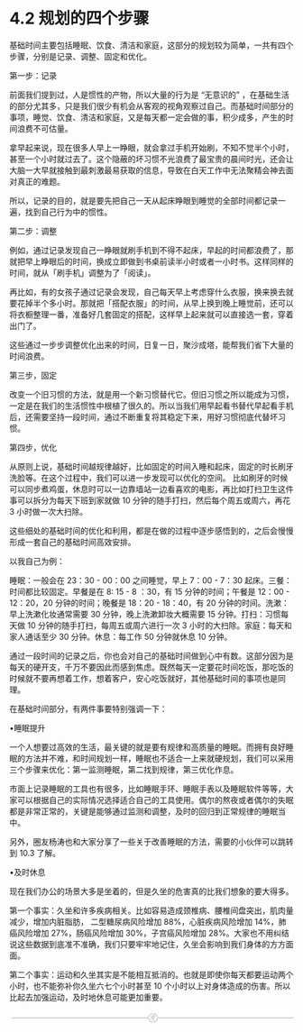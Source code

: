 # 4.2 规划的四个步骤

基础时间主要包括睡眠、饮食、清洁和家庭，这部分的规划较为简单，一共有四个步骤，分别是记录、调整、固定和优化。

第一步：记录

前面我们提到过，人是惯性的产物，所以大量的行为是 “无意识的” ，在基础生活的部分尤其多，只是我们很少有机会从客观的视角观察过自己。而基础时间部分的事项，睡觉、饮食、清洁和家庭，又是每天都一定会做的事，积少成多，产生的时间浪费不可估量。

拿早起来说，现在很多人早上一睁眼，就会拿过手机开始刷，不知不觉半个小时，甚至一个小时就过去了。这个隐蔽的坏习惯不光浪费了最宝贵的晨间时光，还会让大脑一大早就接触到最刺激最易获取的信息，导致在白天工作中无法聚精会神去面对真正的难题。

所以，记录的目的，就是要先把自己一天从起床睁眼到睡觉的全部时间都记录一遍，找到自己行为中的惯性。

第二步：调整

例如，通过记录发现自己一睁眼就刷手机到不得不起床，早起的时间都浪费了，那就把早上睁眼后的时间，换成立即做到书桌前读半小时或者一小时书。这样同样的时间，就从「刷手机」调整为了「阅读」。

再比如，有的女孩子通过记录会发现，自己每天早上考虑穿什么衣服，换来换去就要花掉半个多小时。那就把「搭配衣服」的时间，从早上换到晚上睡觉前，还可以将衣橱整理一番，准备好几套固定的搭配，这样早上起来就可以直接选一套，穿着出门了。

这些通过一步步调整优化出来的时间，日复一日，聚沙成塔，能帮我们省下大量的时间浪费。

第三步，固定

改变一个旧习惯的方法，就是用一个新习惯替代它。但旧习惯之所以能成为习惯，一定是在我们的生活惯性中根植了很久的。所以当我们用早起看书替代早起看手机后，还需要坚持一段时间，通过不断重复将其稳定下来，用好习惯彻底代替坏习惯。

第四步，优化

从原则上说，基础时间越规律越好，比如固定的时间入睡和起床，固定的时长刷牙洗脸等。在这个过程中，我们可以进一步发现可以优化的空间。 比如刷牙的时候可以同步煮鸡蛋，休息时可以一边靠墙站一边看喜欢的电影，再比如打扫卫生这件事可以拆分为每天下班到家就做 10 分钟的随手打扫，然后每个周五或周六，再花 3 小时做一次大扫除。

这些细处的基础时间的优化和利用，都是在做的过程中逐步感悟到的，之后会慢慢形成一套自己的基础时间高效安排。

以我自己为例：

睡眠：一般会在 23：30 - 00：00 之间睡觉，早上 7：00 - 7：30 起床。三餐：时间都比较固定。早餐是在 8: 15 - 8 ：30，有 15 分钟的时间；午餐是 12：00 - 12：20，20 分钟的时间；晚餐是 18：20 - 18：40，有 20 分钟的时间。洗漱：早上洗漱化妆通常需要 30 分钟，晚上洗漱卸妆大概需要 15 分钟。打扫：习惯每天做 10 分钟的随手打扫，每周五或周六进行一次 3 小时的大扫除。家庭：每天和家人通话至少 30 分钟。休息：每工作 50 分钟就休息 10 分钟。

通过一段时间的记录之后，你也会对自己的基础时间做到心中有数。这部分因为是每天的硬开支，千万不要因此而感到焦虑。既然每天一定要花时间吃饭，那吃饭的时候就不要再想着工作，想着客户，安心吃饭就好，其他基础时间的事项也是同理。

在基础时间部分，有两件事要特别强调一下：

•睡眠提升

一个人想要过高效的生活，最关键的就是要有规律和高质量的睡眠。而拥有良好睡眠的方法并不难，和时间规划一样，睡眠也不适合一上来就硬规划，我们可以采用三个步骤来优化：第一监测睡眠，第二找到规律，第三优化作息。

市面上记录睡眠的工具也有很多，比如睡眠手环、睡眠手表以及睡眠软件等等，大家可以根据自己的实际情况选择适合自己的工具使用。偶尔的熬夜或者偶尔的失眠都是非常正常的，关键是能够通过监测和调整，及时的回归到正常规律的睡眠当中。

另外，圈友杨涛也和大家分享了一些关于改善睡眠的方法，需要的小伙伴可以跳转到 10.3 了解。

•及时休息

现在我们办公的场景大多是坐着的，但是久坐的危害真的比我们想象的要大得多。

第一个事实：久坐和许多疾病相关。比如容易造成颈椎病、腰椎间盘突出，肌肉量减少，增加内脏脂肪， 二型糖尿病风险增加 88%，心脏疾病风险增加 14%，肺癌风险增加 27%，肠癌风险增加 30%，子宫癌风险增加 28%。大家也不用纠结说这些数据到底准不准确，我们只要牢牢地记住，久坐会影响到我们身体的方方面面。

第二个事实：运动和久坐其实是不能相互抵消的。也就是即使你每天都要运动两个小时，也不能弥补你久坐六七个小时甚至 10 个小时以上对身体造成的伤害。所以比起去加强运动，及时地休息可能更加重要。

![](img/e573a089fa5c69c53659d55b676d2c92.png)